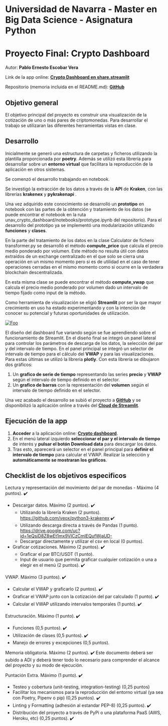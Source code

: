 # Universidad de Navarra - Master en Big Data Science - Asignatura Python 
# Proyecto Final: Crypto Dashboard

Autor: **Pablo Ernesto Escobar Vera**

Link de la app online: [**Crypto Dashboard en share.streamlit**](https://share.streamlit.io/pescobar89/unav_crypto_dashboard/main/unav_crypto_dashboard/app.py)

Repositorio (memoria incluida en el README.md): [**GitHub**](https://github.com/pescobar89/unav_crypto_dashboard)


## Objetivo general

El objetivo principal del proyecto es construir una visualización de la cotización de uno o más pares de criptomonedas. Para desarrollar el trabajo se utilizaran las diferentes herramientas vistas en clase.

## Desarrollo

Inicialmente se generó una estructura de carpetas y ficheros utilizando la plantilla proporcionada por **poetry**. Además se utilizó esta librería para desarrollar sobre un **entorno virtual** que facilitara la reproducción de la aplicación en otros sistemas.

Se comenzó el desarrollo trabajando en notebook.

Se investigó la extracción de los datos a través de la **API** de **Kraken**, con las librerías **krakenex** y **pykrakenapi** .

Una vez adquirido este conocimiento se desarrolló un **prototipo** en notebook con las partes de la obtención y tratamiento de los datos (se puede encontrar el notebook en la ruta unav_crypto_dashboard/notebooks/prototype.ipynb del repositorio). Para el desarrollo del prototipo ya se implementó una modularización utilizando **funciones** y **clases**.

En la parte del tratamiento de los datos en la clase Calculator de fichero transformer.py se desarrolló el método **compute_price** que calcula el precio medio ponderado por volumen. Este método no resulta útil con datos extraídos de un exchange centralizado en el que solo se cierra una operación en un mismo momento pero si es de utilidad en el caso de tener operaciones cerradas en el mismo momento como si ocurre en la verdadera blockchain descentralizada. 

En esta misma clase se puede encontrar el método **compute_vwap** que calcula el precio medio ponderado por volumen dado un intervalo de tiempo fijado como input de la método.

Como herramienta de visualización se eligió **Streamlit** por ser la que mayor crecimiento en uso ha estado experimentando y con la intención de conocer su potencial y futuras oportunidades de utilización.


<a href="" rel="some text">![Foo](https://global-uploads.webflow.com/5d3ec351b1eba4332d213004/5f99e10dafbd69a99c875340_C8_qX8dvzv60T4LVZ9GftX-ZH-VJzq3sjUroWWH5XSWw8RFHnCCPPrC6jB3EFVuQdwiqhoEMQKFV-dFz7t6fqaRpSZGvBKI0i1Utj38_j9a54GXMuzi1BiepdIMjOK4ATVdF2131.png)</a>

El diseño del dashboard fue variando según se fue aprendiendo sobre el funcionamiento de Streamlit. En el diseño final se integró un panel lateral para controlar los parámetros de descarga de los datos, la selección del par y del intervalo de tiempo. En el panel principal se integró un selector de intervalo de tiempo para el cálculo del **VWAP**  y para las visualizaciones. Para estas últimas se utilizó la librería **plotly**. Con esta librería se dibujaron dos gráficos:

 1. Un **grafico de serie de tiempo** representando las series **precio** y **VWAP** según el intervalo de tiempo definido en el selector.
 2. Un **grafico de barras** con la representación del **volumen** según el intervalo de tiempo definido en el selector.

Una vez acabado el desarrollo se subió el proyecto a [**GitHub**](https://github.com/pescobar89/unav_crypto_dashboard) y se disponibilizó la aplicación online a través del [**Cloud de Streamlit**](https://share.streamlit.io/pescobar89/unav_crypto_dashboard/main/unav_crypto_dashboard/app.py).

## Ejecución de la app

1. **Acceder** a la aplicación online: [**Crypto dashboard**](https://share.streamlit.io/pescobar89/unav_crypto_dashboard/main/unav_crypto_dashboard/app.py).
2. En el menú lateral izquierdo **seleccionar el par y el intervalo de tiempo**  de interés y **pulsar el botón Download data** para descargar los datos.
3. Tras esto, aparecerá un selector en el panel principal para **definir el intervalo de tiempo** para calcular el VWAP. Realizar la selección y **automáticamente se mostraran los gráficos**.


## Checklist de los objetivos especificos

Lectura y representación del movimiento del par de monedas - Máximo (4 puntos). :heavy_check_mark:
- Descargar datos. Máximo (2 puntos). :heavy_check_mark:
	* Utilizando la librería Kraken (2 puntos). https://github.com/veox/python3-krakenex :heavy_check_mark:
	* Utilizando descarga directa a través de Pandas (1 punto). https://drive.google.com/uc?id=1eQsiD8Z8wEt1mx9VICzCmIEQufWjaUD-
	* Descargar directamente y utilizar el csv en local (0 puntos).
- Graficar cotizaciones. Máximo (2 puntos). :heavy_check_mark:
	* Graficar el par BTC/USDT (1 punto). 
	* Input de usuario que permita graficar cualquier cotización o una a elegir en el menú (2 puntos). :heavy_check_mark:

VWAP. Máximo (3 puntos). :heavy_check_mark:
- Calcular el VWAP y graficarlo (2 puntos). :heavy_check_mark:
- Graficar el VWAP junto con la cotización del par calculado (1 punto). :heavy_check_mark:
- Calcular el VWAP utilizando intervalos temporales (1 punto). :heavy_check_mark:

Estructuración. Máximo (1 punto). :heavy_check_mark:
- Funciones (0,5 puntos). :heavy_check_mark:
- Utilización de clases (0,5 puntos). :heavy_check_mark:
- Manejo de errores y excepciones (0,5 puntos).

Memoria obligatoria. Máximo (2 puntos). :heavy_check_mark:
Este documento deberá ser subido a ADI y deberá tener todo lo necesario para comprender el alcance del proyecto y su modo de ejecución. 

Puntación Extra. Máximo (1 punto). :heavy_check_mark:
- Testeo y cobertura (unit-testing, integration-testing) (0,25 puntos)
- Facilitar los mecanismos para la reproducción del entorno virtual (ya sea con Poetry, Pipenv o pip) (0,25 puntos). :heavy_check_mark:
- Linting y Formatting (adhesión al estandar PEP-8) (0,25 puntos). :heavy_check_mark:
- Distribución del proyecto a través de PyPi o una plataforma PaaS (AWS, Heroku, etc) (0,25 puntos). :heavy_check_mark: